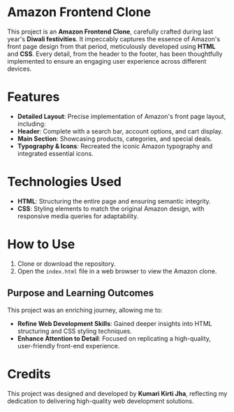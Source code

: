# Amazon Frontend Clone

This project is an **Amazon Frontend Clone**, carefully crafted during last year's **Diwali festivities**. It impeccably captures the essence of Amazon's front page design from that period, meticulously developed using **HTML** and **CSS**. Every detail, from the header to the footer, has been thoughtfully implemented to ensure an engaging user experience across different devices.


# Features

- **Detailed Layout**: Precise implementation of Amazon's front page layout, including:
- **Header**: Complete with a search bar, account options, and cart display.
- **Main Section**: Showcasing products, categories, and special deals.
- **Typography & Icons**: Recreated the iconic Amazon typography and integrated essential icons.

# Technologies Used

- **HTML**: Structuring the entire page and ensuring semantic integrity.
- **CSS**: Styling elements to match the original Amazon design, with responsive media queries for adaptability.


# How to Use

1. Clone or download the repository.
2. Open the `index.html` file in a web browser to view the Amazon clone.


## Purpose and Learning Outcomes

This project was an enriching journey, allowing me to:

- **Refine Web Development Skills**: Gained deeper insights into HTML structuring and CSS styling techniques.
- **Enhance Attention to Detail**: Focused on replicating a high-quality, user-friendly front-end experience.


# Credits

This project was designed and developed by **Kumari Kirti Jha**, reflecting my dedication to delivering high-quality web development solutions.
